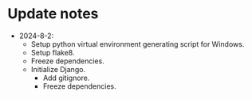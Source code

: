 # Update notes
- 2024-8-2: 
  - Setup python virtual environment generating script for Windows.
  - Setup flake8.
  - Freeze dependencies.
  - Initialize Django. 
    - Add gitignore.
    - Freeze dependencies.